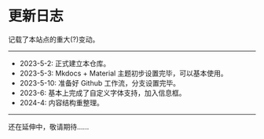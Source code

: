 # 更新日志

记载了本站点的重大(?)变动。

---

- 2023-5-2: 正式建立本仓库。
- 2023-5-3: Mkdocs + Material 主题初步设置完毕，可以基本使用。
- 2023-5-10: 准备好 Github 工作流，分支设置完毕。
- 2023-6: 基本上完成了自定义字体支持，加入信息框。
- 2024-4: 内容结构重整理。

---

还在延伸中，敬请期待......
